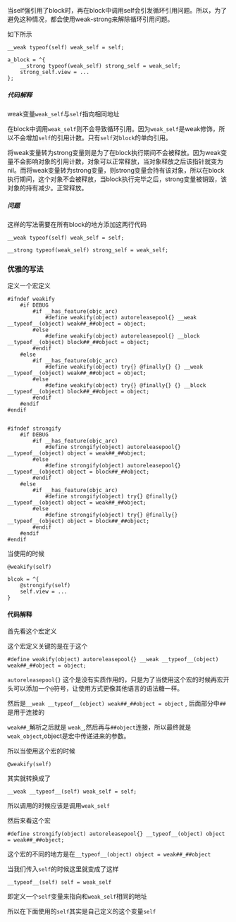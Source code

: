 当self强引用了block时，再在block中调用self会引发循环引用问题。所以，为了避免这种情况，都会使用weak-strong来解除循环引用问题。

如下所示

```
__weak typeof(self) weak_self = self;

a_block = ^{
    __strong typeof(weak_self) strong_self = weak_self;
    strong_self.view = ...
};
```

##### 代码解释

weak变量`weak_self`与`self`指向相同地址

在block中调用`weak_self`则不会导致循环引用。因为`weak_self`是weak修饰，所以不会增加`self`的引用计数。只有`self`对`block`的单向引用。

将weak变量转为strong变量则是为了在block执行期间不会被释放。因为weak变量不会影响对象的引用计数，对象可以正常释放，当对象释放之后该指针就变为nil。而将weak变量转为strong变量，则strong变量会持有该对象，所以在block执行期间，这个对象不会被释放，当block执行完毕之后，strong变量被销毁，该对象的持有减少。正常释放。

##### 问题

这样的写法需要在所有block的地方添加这两行代码

```
__weak typeof(self) weak_self = self;

__strong typeof(weak_self) strong_self = weak_self;
```

### 优雅的写法

定义一个宏定义

```
#ifndef weakify
    #if DEBUG
        #if __has_feature(objc_arc)
            #define weakify(object) autoreleasepool{} __weak __typeof__(object) weak##_##object = object;
        #else
            #define weakify(object) autoreleasepool{} __block __typeof__(object) block##_##object = object;
        #endif
    #else
        #if __has_feature(objc_arc)
            #define weakify(object) try{} @finally{} {} __weak __typeof__(object) weak##_##object = object;
        #else
            #define weakify(object) try{} @finally{} {} __block __typeof__(object) block##_##object = object;
        #endif
    #endif
#endif


#ifndef strongify
    #if DEBUG
        #if __has_feature(objc_arc)
            #define strongify(object) autoreleasepool{} __typeof__(object) object = weak##_##object;
        #else
            #define strongify(object) autoreleasepool{} __typeof__(object) object = block##_##object;
        #endif
    #else
        #if __has_feature(objc_arc)
            #define strongify(object) try{} @finally{} __typeof__(object) object = weak##_##object;
        #else
            #define strongify(object) try{} @finally{} __typeof__(object) object = block##_##object;
        #endif
    #endif
#endif 
```

当使用的时候

```
@weakify(self)

blcok = ^{
    @strongify(self)
    self.view = ...
}
```

#### 代码解释

首先看这个宏定义

这个宏定义关键的是在于这个

```
#define weakify(object) autoreleasepool{} __weak __typeof__(object) weak##_##object = object;
```

`autoreleasepool{}` 这个是没有实质作用的，只是为了当使用这个宏的时候再宏开头可以添加一个`@`符号，让使用方式更像其他语言的语法糖一样。

然后是`__weak __typeof__(object) weak##_##object = object` , 后面部分中`##`是用于连接的

`weak##_`解析之后就是 `weak_`,然后再与`##object`连接，所以最终就是`weak_object`,object是宏中传递进来的参数。

所以当使用这个宏的时候

```
@weakify(self) 
```

其实就转换成了 

```
__weak __typeof__(self) weak_self = self;
```

所以调用的时候应该是调用`weak_self`


然后来看这个宏

```
#define strongify(object) autoreleasepool{} __typeof__(object) object = weak##_##object;
```

这个宏的不同的地方是在`__typeof__(object) object = weak##_##object`

当我们传入`self`的时候这里就变成了这样

```
__typeof__(self) self = weak_self
```

即定义一个`self`变量来指向和`weak_self`相同的地址

所以在下面使用的`self`其实是自己定义的这个变量`self`
